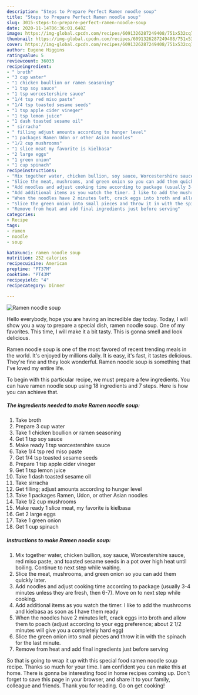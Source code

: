 ```yaml
---
description: "Steps to Prepare Perfect Ramen noodle soup"
title: "Steps to Prepare Perfect Ramen noodle soup"
slug: 3015-steps-to-prepare-perfect-ramen-noodle-soup
date: 2020-11-14T06:36:01.648Z
image: https://img-global.cpcdn.com/recipes/6091326287249408/751x532cq70/ramen-noodle-soup-recipe-main-photo.jpg
thumbnail: https://img-global.cpcdn.com/recipes/6091326287249408/751x532cq70/ramen-noodle-soup-recipe-main-photo.jpg
cover: https://img-global.cpcdn.com/recipes/6091326287249408/751x532cq70/ramen-noodle-soup-recipe-main-photo.jpg
author: Eugene Higgins
ratingvalue: 5
reviewcount: 36033
recipeingredient:
- " broth"
- "3 cup water"
- "1 chicken boullion or ramen seasoning"
- "1 tsp soy sauce"
- "1 tsp worcestershire sauce"
- "1/4 tsp red miso paste"
- "1/4 tsp toasted sesame seeds"
- "1 tsp apple cider vineger"
- "1 tsp lemon juice"
- "1 dash toasted sesame oil"
- " sirracha"
- " filling adjust amounts according to hunger level"
- "1 packages Ramen Udon or other Asian noodles"
- "1/2 cup mushrooms"
- "1 slice meat my favorite is kielbasa"
- "2 large eggs"
- "1 green onion"
- "1 cup spinach"
recipeinstructions:
- "Mix together water, chicken bullion, soy sauce, Worcestershire sauce, red miso paste, and toasted sesame seeds in a pot over high heat until boiling. Continue to next step while waiting."
- "Slice the meat, mushrooms, and green onion so you can add them quickly later."
- "Add noodles and adjust cooking time according to package (usually 3-4 minutes unless they are fresh, then 6-7). Move on to next step while cooking."
- "Add additional items as you watch the timer. I like to add the mushrooms and kielbasa as soon as I have them ready"
- "When the noodles have 2 minutes left, crack eggs into broth and allow them to poach (adjust according to your egg preference; about 2 1/2 minutes will give you a completely hard egg)"
- "Slice the green onion into small pieces and throw it in with the spinach for the last minute."
- "Remove from heat and add final ingredients just before serving"
categories:
- Recipe
tags:
- ramen
- noodle
- soup

katakunci: ramen noodle soup 
nutrition: 252 calories
recipecuisine: American
preptime: "PT37M"
cooktime: "PT43M"
recipeyield: "4"
recipecategory: Dinner

---
```



![Ramen noodle soup](https://img-global.cpcdn.com/recipes/6091326287249408/751x532cq70/ramen-noodle-soup-recipe-main-photo.jpg)

Hello everybody, hope you are having an incredible day today. Today, I will show you a way to prepare a special dish, ramen noodle soup. One of my favorites. This time, I will make it a bit tasty. This is gonna smell and look delicious.

Ramen noodle soup is one of the most favored of recent trending meals in the world. It's enjoyed by millions daily. It is easy, it's fast, it tastes delicious. They're fine and they look wonderful. Ramen noodle soup is something that I've loved my entire life.




To begin with this particular recipe, we must prepare a few ingredients. You can have ramen noodle soup using 18 ingredients and 7 steps. Here is how you can achieve that.

<!--inarticleads1-->

##### The ingredients needed to make Ramen noodle soup:

1. Take  broth
1. Prepare 3 cup water
1. Take 1 chicken boullion or ramen seasoning
1. Get 1 tsp soy sauce
1. Make ready 1 tsp worcestershire sauce
1. Take 1/4 tsp red miso paste
1. Get 1/4 tsp toasted sesame seeds
1. Prepare 1 tsp apple cider vineger
1. Get 1 tsp lemon juice
1. Take 1 dash toasted sesame oil
1. Take  sirracha
1. Get  filling; adjust amounts according to hunger level
1. Take 1 packages Ramen, Udon, or other Asian noodles
1. Take 1/2 cup mushrooms
1. Make ready 1 slice meat, my favorite is kielbasa
1. Get 2 large eggs
1. Take 1 green onion
1. Get 1 cup spinach




<!--inarticleads2-->

##### Instructions to make Ramen noodle soup:

1. Mix together water, chicken bullion, soy sauce, Worcestershire sauce, red miso paste, and toasted sesame seeds in a pot over high heat until boiling. Continue to next step while waiting.
1. Slice the meat, mushrooms, and green onion so you can add them quickly later.
1. Add noodles and adjust cooking time according to package (usually 3-4 minutes unless they are fresh, then 6-7). Move on to next step while cooking.
1. Add additional items as you watch the timer. I like to add the mushrooms and kielbasa as soon as I have them ready
1. When the noodles have 2 minutes left, crack eggs into broth and allow them to poach (adjust according to your egg preference; about 2 1/2 minutes will give you a completely hard egg)
1. Slice the green onion into small pieces and throw it in with the spinach for the last minute.
1. Remove from heat and add final ingredients just before serving




So that is going to wrap it up with this special food ramen noodle soup recipe. Thanks so much for your time. I am confident you can make this at home. There is gonna be interesting food in home recipes coming up. Don't forget to save this page in your browser, and share it to your family, colleague and friends. Thank you for reading. Go on get cooking!
